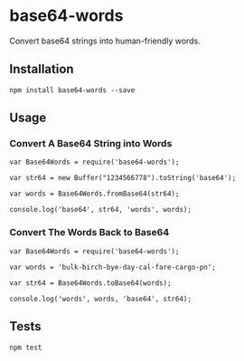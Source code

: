 # base64-words

Convert base64 strings into human-friendly words.

## Installation

```
npm install base64-words --save
```

## Usage

### Convert A Base64 String into Words

```
var Base64Words = require('base64-words');

var str64 = new Buffer("1234566778").toString('base64');

var words = Base64Words.fromBase64(str64);

console.log('base64', str64, 'words', words);
```

### Convert The Words Back to Base64

```
var Base64Words = require('base64-words');

var words = 'bulk-birch-bye-day-cal-fare-cargo-pn';

var str64 = Base64Words.toBase64(words);

console.log('words', words, 'base64', str64);
```

## Tests

```
npm test
```
